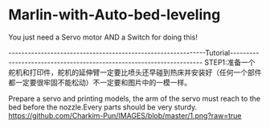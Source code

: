 # Marlin-with-Auto-bed-leveling
You just need a Servo motor AND a Switch for doing this!



-------------------------------------------------------------Tutorial---------------------------------------------------------------------
STEP1:准备一个舵机和打印件，舵机的延伸臂一定要比喷头还早碰到热床并安装好（任何一个部件都一定要很牢固不能松动）不一定要和图片中的一模一样。

Prepare a servo and printing models, the arm of the servo must reach to the bed before the nozzle.Every parts should be very sturdy.
https://github.com/Charkim-Pun/IMAGES/blob/master/1.png?raw=true

